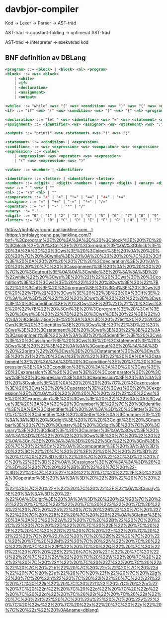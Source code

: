 # davbjor-compiler
Kod -> Lexer -> Parser -> AST-träd

AST-träd -> constant-folding -> optimerat AST-träd

AST-träd -> interpreter -> exekverad kod

## BNF definition av DBLang
```xml
<program> ::= <block> | <block> <nl> <program>
<block> ::= <ws> <block> 
    | <while> 
    | <if> 
    | <declaration> 
    | <assignment> 
    | <output>

<while> ::= "while" <ws> "(" <ws> <condition> <ws> ")" <ws> "{" <ws> <nl> <program> <nl> <ws> "}" <ws> ";"
<if> ::= "if" <ws> "(" <ws> <condition> <ws> ")" <ws> "{" <nl> <program> <nl> <ws> "}" <ws> ";"

<declaration> ::= "let " <ws> <identifier> <ws> "=" <ws> <statement> <ws> ";"
<assignment> ::= <identifier> <ws> <assignor> <ws> <statement> <ws> ";"

<output> ::= "print(" <ws> <statement> <ws> ")" <ws> ";" 

<statement> ::= <condition> | <expression>
<condition> ::= <ws> <expression> <ws> <comparator> <ws> <expression>
<expression> ::= <value> 
    | <expression> <ws> <operator> <ws> <expression> 
    | "(" <ws> <expression> <ws> ")"

<value> ::= <number> | <identifier>

<identifier> ::= <letter> | <identifier> <letter>
<number> ::= <digit> | <digit> <number> | <unary> <digit> | <unary> <digit> <number>
<ws> ::= " " <ws> | ""
<nl> ::= "\n" <nl> | ""
<comparator> ::= "<" | ">" | "!=" | "==" | "<=" | ">="
<assignor> ::= "=" | "+=" | "-=" | "*=" | "/="
<operator> ::= "+" | "-" | "*" | "/"
<unary> ::= "-"
<digit> ::= "0" | "1" | "2" | "3" | "4" | "5" | "6" | "7" | "8" | "9"
<letter> ::= "A" | "B" | "C" | "D" | "E" | "F" | "G" | "H" | "I" | "J" | "K" | "L" | "M" | "N" | "O" | "P" | "Q" | "R" | "S" | "T" | "U" | "V" | "W" | "X" | "Y" | "Z" | "a" | "b" | "c" | "d" | "e" | "f" | "g" | "h" | "i" | "j" | "k" | "l" | "m" | "n" | "o" | "p" | "q" | "r" | "s" | "t" | "u" | "v" | "w" | "x" | "y" | "z" 
```


[https://bnfplayground.pauliankline.com...](https://bnfplayground.pauliankline.com/?bnf=%3Cprogram%3E%20%3A%3A%3D%20%3Cblock%3E%20%7C%20%3Cblock%3E%20%3Cnl%3E%20%3Cprogram%3E%0A%3Cblock%3E%20%3A%3A%3D%20%3Cws%3E%20%3Cblock%3E%20%0A%20%20%20%20%7C%20%3Cwhile%3E%20%0A%20%20%20%20%7C%20%3Cif%3E%20%0A%20%20%20%20%7C%20%3Cdeclaration%3E%20%0A%20%20%20%20%7C%20%3Cassignment%3E%20%0A%20%20%20%20%7C%20%3Coutput%3E%0A%0A%3Cwhile%3E%20%3A%3A%3D%20%22while%22%20%3Cws%3E%20%22(%22%20%3Cws%3E%20%3Ccondition%3E%20%3Cws%3E%20%22)%22%20%3Cws%3E%20%22%7B%22%20%3Cnl%3E%20%3Cprogram%3E%20%3Cnl%3E%20%3Cws%3E%20%22%7D%22%20%3Cws%3E%20%22%3B%22%0A%3Cif%3E%20%3A%3A%3D%20%22if%22%20%3Cws%3E%20%22(%22%20%3Cws%3E%20%3Ccondition%3E%20%3Cws%3E%20%22)%22%20%3Cws%3E%20%22%7B%22%20%3Cnl%3E%20%3Cprogram%3E%20%3Cnl%3E%20%3Cws%3E%20%22%7D%22%20%3Cws%3E%20%22%3B%22%0A%0A%3Cdeclaration%3E%20%3A%3A%3D%20%22let%20%22%20%3Cws%3E%20%3Cidentifier%3E%20%3Cws%3E%20%22%3D%22%20%3Cws%3E%20%3Cstatement%3E%20%3Cws%3E%20%22%3B%22%0A%3Cassignment%3E%20%3A%3A%3D%20%3Cidentifier%3E%20%3Cws%3E%20%3Cassignor%3E%20%3Cws%3E%20%3Cstatement%3E%20%3Cws%3E%20%22%3B%22%0A%0A%3Coutput%3E%20%3A%3A%3D%20%22print(%22%20%3Cws%3E%20%3Cstatement%3E%20%3Cws%3E%20%22)%22%20%3Cws%3E%20%22%3B%22%20%0A%0A%3Cstatement%3E%20%3A%3A%3D%20%3Ccondition%3E%20%7C%20%3Cexpression%3E%0A%3Ccondition%3E%20%3A%3A%3D%20%3Cws%3E%20%3Cexpression%3E%20%3Cws%3E%20%3Ccomparator%3E%20%3Cws%3E%20%3Cexpression%3E%0A%3Cexpression%3E%20%3A%3A%3D%20%3Cvalue%3E%20%0A%20%20%20%20%7C%20%3Cexpression%3E%20%3Cws%3E%20%3Coperator%3E%20%3Cws%3E%20%3Cexpression%3E%20%0A%20%20%20%20%7C%20%22(%22%20%3Cws%3E%20%3Cexpression%3E%20%3Cws%3E%20%22)%22%0A%0A%3Cvalue%3E%20%3A%3A%3D%20%3Cnumber%3E%20%7C%20%3Cidentifier%3E%0A%0A%3Cidentifier%3E%20%3A%3A%3D%20%3Cletter%3E%20%7C%20%3Cidentifier%3E%20%3Cletter%3E%0A%3Cnumber%3E%20%3A%3A%3D%20%3Cdigit%3E%20%7C%20%3Cdigit%3E%20%3Cnumber%3E%20%7C%20%3Cunary%3E%20%3Cdigit%3E%20%7C%20%3Cunary%3E%20%3Cdigit%3E%20%3Cnumber%3E%0A%3Cws%3E%20%3A%3A%3D%20%22%20%22%20%3Cws%3E%20%7C%20%22%20%22%0A%3Cnl%3E%20%3A%3A%3D%20%22%5Cn%22%20%3Cnl%3E%20%7C%20%22%5Cn%22%0A%3Ccomparator%3E%20%3A%3A%3D%20%22%3C%22%20%7C%20%22%3E%22%20%7C%20%22!%3D%22%20%7C%20%22%3D%3D%22%20%7C%20%22%3C%3D%22%20%7C%20%22%3E%3D%22%0A%3Cassignor%3E%20%3A%3A%3D%20%22%3D%22%20%7C%20%22%2B%3D%22%20%7C%20%22-%3D%22%20%7C%20%22*%3D%22%20%7C%20%22%2F%3D%22%0A%3Coperator%3E%20%3A%3A%3D%20%22%2B%22%20%7C%20%22-%22%20%7C%20%22*%22%20%7C%20%22%2F%22%0A%3Cunary%3E%20%3A%3A%3D%20%22-%22%0A%3Cdigit%3E%20%3A%3A%3D%20%220%22%20%7C%20%221%22%20%7C%20%222%22%20%7C%20%223%22%20%7C%20%224%22%20%7C%20%225%22%20%7C%20%226%22%20%7C%20%227%22%20%7C%20%228%22%20%7C%20%229%22%0A%3Cletter%3E%20%3A%3A%3D%20%22A%22%20%7C%20%22B%22%20%7C%20%22C%22%20%7C%20%22D%22%20%7C%20%22E%22%20%7C%20%22F%22%20%7C%20%22G%22%20%7C%20%22H%22%20%7C%20%22I%22%20%7C%20%22J%22%20%7C%20%22K%22%20%7C%20%22L%22%20%7C%20%22M%22%20%7C%20%22N%22%20%7C%20%22O%22%20%7C%20%22P%22%20%7C%20%22Q%22%20%7C%20%22R%22%20%7C%20%22S%22%20%7C%20%22T%22%20%7C%20%22U%22%20%7C%20%22V%22%20%7C%20%22W%22%20%7C%20%22X%22%20%7C%20%22Y%22%20%7C%20%22Z%22%20%7C%20%22a%22%20%7C%20%22b%22%20%7C%20%22c%22%20%7C%20%22d%22%20%7C%20%22e%22%20%7C%20%22f%22%20%7C%20%22g%22%20%7C%20%22h%22%20%7C%20%22i%22%20%7C%20%22j%22%20%7C%20%22k%22%20%7C%20%22l%22%20%7C%20%22m%22%20%7C%20%22n%22%20%7C%20%22o%22%20%7C%20%22p%22%20%7C%20%22q%22%20%7C%20%22r%22%20%7C%20%22s%22%20%7C%20%22t%22%20%7C%20%22u%22%20%7C%20%22v%22%20%7C%20%22w%22%20%7C%20%22x%22%20%7C%20%22y%22%20%7C%20%22z%22%20%0A&name=dblang)
